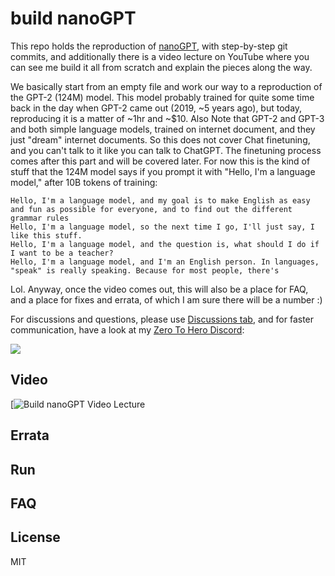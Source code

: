 # build nanoGPT

This repo holds the reproduction of [nanoGPT](https://github.com/karpathy/nanoGPT/tree/master), with step-by-step git commits, and additionally there is a video lecture on YouTube where you can see me build it all from scratch and explain the pieces along the way.

We basically start from an empty file and work our way to a reproduction of the GPT-2 (124M) model. This model probably trained for quite some time back in the day when GPT-2 came out (2019, ~5 years ago), but today, reproducing it is a matter of ~1hr and ~$10. Also Note that GPT-2 and GPT-3 and both simple language models, trained on internet document, and they just "dream" internet documents. So this does not cover Chat finetuning, and you can't talk to it like you can talk to ChatGPT. The finetuning process comes after this part and will be covered later. For now this is the kind of stuff that the 124M model says if you prompt it with "Hello, I'm a language model," after 10B tokens of training:

```
Hello, I'm a language model, and my goal is to make English as easy and fun as possible for everyone, and to find out the different grammar rules
Hello, I'm a language model, so the next time I go, I'll just say, I like this stuff.
Hello, I'm a language model, and the question is, what should I do if I want to be a teacher?
Hello, I'm a language model, and I'm an English person. In languages, "speak" is really speaking. Because for most people, there's
```

Lol. Anyway, once the video comes out, this will also be a place for FAQ, and a place for fixes and errata, of which I am sure there will be a number :)

For discussions and questions, please use [Discussions tab](https://github.com/karpathy/build-nanogpt/discussions), and for faster communication, have a look at my [Zero To Hero Discord](https://discord.gg/3zy8kqD9Cp):

[![](https://dcbadge.vercel.app/api/server/3zy8kqD9Cp?compact=true&style=flat)](https://discord.gg/3zy8kqD9Cp)

## Video

[![Build nanoGPT Video Lecture]()

## Errata

## Run

## FAQ

## License

MIT
